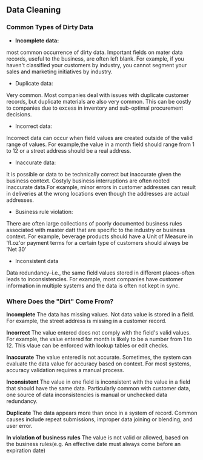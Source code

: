 ## Data Cleaning

### Common Types of Dirty Data
- **Incomplete data:**

most common occurrence of dirty data.  Important fields on mater data records, useful to the business, are often left blank. For example, if you haven't classified your customers by industry, you cannot segment your sales and marketing initiatives by industry.

- Duplicate data:

Very common. Most companies deal with issues with duplicate customer records, but duplicate materials are also very common. This can be costly to companies due to excess in inventory and sub-optimal procurement decisions.


- Incorrect data:

Incorrect data can occur when field values are created outside of the valid range of values. For example,the value in a month field should range from 1 to 12 or a street address should be a real address.

- Inaccurate data:

It is possible or data to be technically correct but inaccurate given the business context. Costyly business interruptions are often rooted inaccurate data.For example, minor errors in customer addresses can result in deliveries at the wrong locations even though the addresses are actual addresses.

- Business rule violation:

There are often large collections of poorly documented business rules associated with master datt that are specific to the industry or business context. For example, beverage products should have a Unit of Measure in 'fl.oz'or payment terms for a certain type of customers should always be 'Net 30'

- Inconsistent data

 Data redundancy–i.e., the same field values stored in different places-often leads to inconsistencies. For example, most companies have customer information in multiple systems and the data is often not kept in sync. 
 ### Where Does the "Dirt" Come From?

**Incomplete** The data has missing values. Not data value is stored in a field. For example, the street address is missing in a customer record. 
 
**Incorrect**  The value entered does not comply with the field's valid values. For example, the value entered for month is likely to be a number from 1 to 12. This vlaue can be enforced with lookup tables or edit checks.

**Inaccurate** The value entered is not accurate. Sometimes, the system can evaluate the data value for accuracy based on context. For most systems, accuracy validation requires a manual process.

**Inconsistent** The value in one field is inconsistent with the value in a field that should have the same data. Particularly common with customer data, one source of data inconsistencies is manual or unchecked data redundancy.

**Duplicate** The data appears more than once in a system of record. Common causes include repeat submissions, improper data joining or blending, and user error.

**In violation of business rules** The value is not valid or allowed, based on the business rules(e.g. An effective date must always come before an expiration date)
